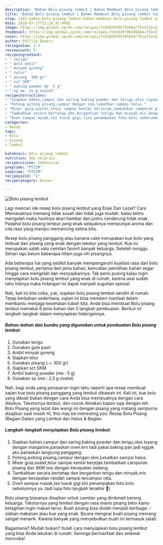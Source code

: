 ```yaml
---
description: "Bahan Bolu pisang lembut | Bahan Membuat Bolu pisang lembut Yang Menggugah Selera"
title: "Bahan Bolu pisang lembut | Bahan Membuat Bolu pisang lembut Yang Menggugah Selera"
slug: 1142-bahan-bolu-pisang-lembut-bahan-membuat-bolu-pisang-lembut-yang-menggugah-selera
date: 2020-07-17T21:19:37.449Z
image: https://img-global.cpcdn.com/recipes/7c6102979b7856b4/751x532cq70/bolu-pisang-lembut-foto-resep-utama.jpg
thumbnail: https://img-global.cpcdn.com/recipes/7c6102979b7856b4/751x532cq70/bolu-pisang-lembut-foto-resep-utama.jpg
cover: https://img-global.cpcdn.com/recipes/7c6102979b7856b4/751x532cq70/bolu-pisang-lembut-foto-resep-utama.jpg
author: Phillip Bowers
ratingvalue: 3.3
reviewcount: 5
recipeingredient:
- " terigu"
- " gula pasir"
- " minyak goreng"
- " telur"
- " pisang  300 gr"
- " sct SKM"
- " baking powder me  5 g"
- " sp me  25 g ovalet"
recipeinstructions:
- "Siapkan bahan,campur dan saring baking powder dan terigu,oles loyang dengan margarine,panaskan oven.krn tadi pakai baking pan jadi nggak aku panaskan langsung panggang."
- "Potong potong pisang,campur dengan skm,lumatkan sampai halus."
- "Mixer gula,ovalet,telur sampai kental berjejak.tambahkan campuran pisang dan SKM mix dengan kecepatan sedang."
- "Tambahkan secara bertahap dan bergantian terigu dan minyak.mix dengan kecepatan rendah sampai tercampur rata."
- "Oven sampai masak,tes tusuk gigi.(ini penampakan foto bolu sebelumnya ya..tadi lupa foto langkah terakhir 🙈)"
categories:
- Resep
tags:
- bolu
- pisang
- lembut

katakunci: bolu pisang lembut 
nutrition: 162 calories
recipecuisine: Indonesian
preptime: "PT21M"
cooktime: "PT57M"
recipeyield: "1"
recipecategory: Dinner

---
```



![Bolu pisang lembut](https://img-global.cpcdn.com/recipes/7c6102979b7856b4/751x532cq70/bolu-pisang-lembut-foto-resep-utama.jpg)

Lagi mencari ide resep bolu pisang lembut yang Enak Dan Lezat? Cara Memasaknya memang tidak susah dan tidak juga mudah. kalau keliru mengolah maka hasilnya akan hambar dan justru cenderung tidak enak. Padahal bolu pisang lembut yang enak selayaknya mempunyai aroma dan cita rasa yang mampu memancing selera kita.

Resep bolu pisang panggang atau banana cake merupakan kue bolu yang terbuat dari pisang yang enak dengan tekstur yang lembut. Kue ini merupakan salah satu cemilan favorit banyak keluarga. Setelah nunggu Sehari tapi belum beberapa hitam juga nih pisangnya.

Ada beberapa hal yang sedikit banyak mempengaruhi kualitas rasa dari bolu pisang lembut, pertama dari jenis bahan, kemudian pemilihan bahan segar hingga cara mengolah dan menyajikannya. Tak perlu pusing kalau ingin menyiapkan bolu pisang lembut yang enak di rumah, karena asal sudah tahu triknya maka hidangan ini dapat menjadi suguhan spesial.


Nah, kali ini kita coba, yuk, siapkan bolu pisang lembut sendiri di rumah. Tetap berbahan sederhana, sajian ini bisa memberi manfaat dalam membantu menjaga kesehatan tubuh kita. Anda bisa membuat Bolu pisang lembut memakai 8 jenis bahan dan 5 langkah pembuatan. Berikut ini langkah-langkah dalam menyiapkan hidangannya.

<!--inarticleads1-->

##### Bahan-bahan dan bumbu yang digunakan untuk pembuatan Bolu pisang lembut:

1. Gunakan  terigu
1. Gunakan  gula pasir
1. Ambil  minyak goreng
1. Siapkan  telur
1. Gunakan  pisang (-+ 300 gr)
1. Siapkan  sct SKM
1. Ambil  baking powder (me : 5 g)
1. Gunakan  sp (me : 2,5 g ovalet)


Nah, bagi anda yang penasaran ingin tahu seperti apa resep membuat sajian kue bolu pisang panggang yang lembut dibawah ini. Kali ini, kue bolu yang dibuat bukan dengan cara Anda bisa membuatnya dengan cara dikukus. Teksturnya lembut, dan cocok dimakan kapan saja dengan teh. Bolu Pisang yang lezat dan wangi ini dengan pisang yang matang sempurna disajikan saat masih Hi, this may be interesting you: Resep Bolu Pisang (Bagian Dalam yang Lembut dan Halus &amp; Bagian. 

<!--inarticleads2-->

##### Langkah-langkah menyiapkan Bolu pisang lembut:

1. Siapkan bahan,campur dan saring baking powder dan terigu,oles loyang dengan margarine,panaskan oven.krn tadi pakai baking pan jadi nggak aku panaskan langsung panggang.
1. Potong potong pisang,campur dengan skm,lumatkan sampai halus.
1. Mixer gula,ovalet,telur sampai kental berjejak.tambahkan campuran pisang dan SKM mix dengan kecepatan sedang.
1. Tambahkan secara bertahap dan bergantian terigu dan minyak.mix dengan kecepatan rendah sampai tercampur rata.
1. Oven sampai masak,tes tusuk gigi.(ini penampakan foto bolu sebelumnya ya..tadi lupa foto langkah terakhir 🙈)


Bolu pisang biasanya disajikan untuk camilan yang dinikmati bareng keluarga. Teksturnya yang lembut dengan rasa manis pisang bikin kamu ketagihan ingin makan terus. Buah pisang bisa diolah menjadi berbagai ✅ olahan makanan atau kue yang enak. Bicara mengnai buah pisang memang sangat menarik. Karena banyak yang menyebutkan buah ini termasuk salah. 

Bagaimana? Mudah bukan? Itulah cara menyiapkan bolu pisang lembut yang bisa Anda lakukan di rumah. Semoga bermanfaat dan selamat mencoba!
